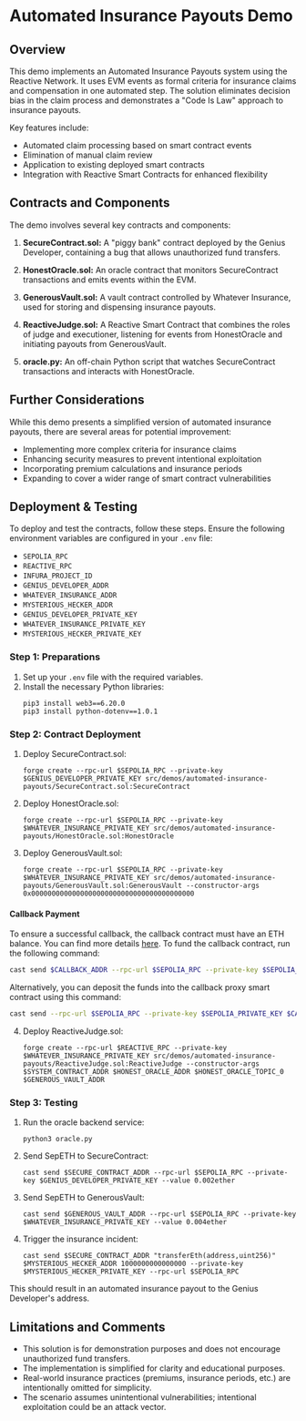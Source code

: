 # Automated Insurance Payouts Demo

## Overview

This demo implements an Automated Insurance Payouts system using the Reactive Network. It uses EVM events as formal criteria for insurance claims and compensation in one automated step. The solution eliminates decision bias in the claim process and demonstrates a "Code Is Law" approach to insurance payouts.

Key features include:
- Automated claim processing based on smart contract events
- Elimination of manual claim review
- Application to existing deployed smart contracts
- Integration with Reactive Smart Contracts for enhanced flexibility

## Contracts and Components

The demo involves several key contracts and components:

1. **SecureContract.sol:** A "piggy bank" contract deployed by the Genius Developer, containing a bug that allows unauthorized fund transfers.

2. **HonestOracle.sol:** An oracle contract that monitors SecureContract transactions and emits events within the EVM.

3. **GenerousVault.sol:** A vault contract controlled by Whatever Insurance, used for storing and dispensing insurance payouts.

4. **ReactiveJudge.sol:** A Reactive Smart Contract that combines the roles of judge and executioner, listening for events from HonestOracle and initiating payouts from GenerousVault.

5. **oracle.py:** An off-chain Python script that watches SecureContract transactions and interacts with HonestOracle.

## Further Considerations

While this demo presents a simplified version of automated insurance payouts, there are several areas for potential improvement:

- Implementing more complex criteria for insurance claims
- Enhancing security measures to prevent intentional exploitation
- Incorporating premium calculations and insurance periods
- Expanding to cover a wider range of smart contract vulnerabilities

## Deployment & Testing

To deploy and test the contracts, follow these steps. Ensure the following environment variables are configured in your `.env` file:

* `SEPOLIA_RPC`
* `REACTIVE_RPC`
* `INFURA_PROJECT_ID`
* `GENIUS_DEVELOPER_ADDR`
* `WHATEVER_INSURANCE_ADDR`
* `MYSTERIOUS_HECKER_ADDR`
* `GENIUS_DEVELOPER_PRIVATE_KEY`
* `WHATEVER_INSURANCE_PRIVATE_KEY`
* `MYSTERIOUS_HECKER_PRIVATE_KEY`

### Step 1: Preparations

1. Set up your `.env` file with the required variables.
2. Install the necessary Python libraries:
   ```
   pip3 install web3==6.20.0
   pip3 install python-dotenv==1.0.1
   ```

### Step 2: Contract Deployment

1. Deploy SecureContract.sol:
   ```
   forge create --rpc-url $SEPOLIA_RPC --private-key $GENIUS_DEVELOPER_PRIVATE_KEY src/demos/automated-insurance-payouts/SecureContract.sol:SecureContract
   ```

2. Deploy HonestOracle.sol:
   ```
   forge create --rpc-url $SEPOLIA_RPC --private-key $WHATEVER_INSURANCE_PRIVATE_KEY src/demos/automated-insurance-payouts/HonestOracle.sol:HonestOracle
   ```

3. Deploy GenerousVault.sol:
   ```
   forge create --rpc-url $SEPOLIA_RPC --private-key $WHATEVER_INSURANCE_PRIVATE_KEY src/demos/automated-insurance-payouts/GenerousVault.sol:GenerousVault --constructor-args 0x0000000000000000000000000000000000000000
   ```

#### Callback Payment

To ensure a successful callback, the callback contract must have an ETH balance. You can find more details [here](https://dev.reactive.network/system-contract#callback-payments). To fund the callback contract, run the following command:

```bash
cast send $CALLBACK_ADDR --rpc-url $SEPOLIA_RPC --private-key $SEPOLIA_PRIVATE_KEY --value 0.1ether
```

Alternatively, you can deposit the funds into the callback proxy smart contract using this command:

```bash
cast send --rpc-url $SEPOLIA_RPC --private-key $SEPOLIA_PRIVATE_KEY $CALLBACK_PROXY_ADDR "depositTo(address)" $CALLBACK_ADDR --value 0.1ether
```



4. Deploy ReactiveJudge.sol:
   ```
   forge create --rpc-url $REACTIVE_RPC --private-key $WHATEVER_INSURANCE_PRIVATE_KEY src/demos/automated-insurance-payouts/ReactiveJudge.sol:ReactiveJudge --constructor-args $SYSTEM_CONTRACT_ADDR $HONEST_ORACLE_ADDR $HONEST_ORACLE_TOPIC_0 $GENEROUS_VAULT_ADDR
   ```

### Step 3: Testing

1. Run the oracle backend service:
   ```
   python3 oracle.py
   ```

2. Send SepETH to SecureContract:
   ```
   cast send $SECURE_CONTRACT_ADDR --rpc-url $SEPOLIA_RPC --private-key $GENIUS_DEVELOPER_PRIVATE_KEY --value 0.002ether
   ```

3. Send SepETH to GenerousVault:
   ```
   cast send $GENEROUS_VAULT_ADDR --rpc-url $SEPOLIA_RPC --private-key $WHATEVER_INSURANCE_PRIVATE_KEY --value 0.004ether
   ```

4. Trigger the insurance incident:
   ```
   cast send $SECURE_CONTRACT_ADDR "transferEth(address,uint256)" $MYSTERIOUS_HECKER_ADDR 1000000000000000 --private-key $MYSTERIOUS_HECKER_PRIVATE_KEY --rpc-url $SEPOLIA_RPC
   ```

This should result in an automated insurance payout to the Genius Developer's address.

## Limitations and Comments

- This solution is for demonstration purposes and does not encourage unauthorized fund transfers.
- The implementation is simplified for clarity and educational purposes.
- Real-world insurance practices (premiums, insurance periods, etc.) are intentionally omitted for simplicity.
- The scenario assumes unintentional vulnerabilities; intentional exploitation could be an attack vector.